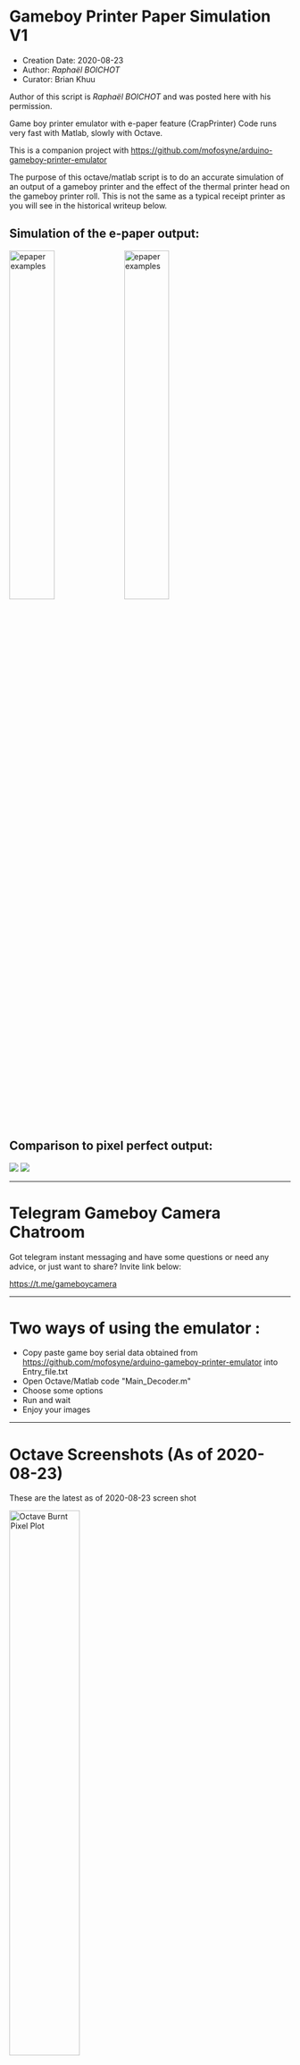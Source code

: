 # Gameboy Printer Paper Simulation V1

* Creation Date: 2020-08-23
* Author: *Raphaël BOICHOT*
* Curator: Brian Khuu

Author of this script is *Raphaël BOICHOT* and was posted here with his permission.

Game boy printer emulator with e-paper feature (CrapPrinter)
Code runs very fast with Matlab, slowly with Octave.

This is a companion project with https://github.com/mofosyne/arduino-gameboy-printer-emulator

The purpose of this octave/matlab script is to do an accurate simulation of an
 output of a gameboy printer and the effect of the thermal printer head on the
 gameboy printer roll. This is not the same as a typical receipt printer as you
 will see in the historical writeup below.

## Simulation of the e-paper output:

<img src="./images/2020-08-23/Game_Boy_Printer_e-paper_1.png" width="40%" height="40%" alt="epaper examples">
<img src="./images/2020-08-23/Game_Boy_Printer_e-paper_2.png" width="40%" height="40%" alt="epaper examples">

## Comparison to pixel perfect output:

![](./images/2020-08-23/Game_Boy_Pixel_perfect_1.png)
![](./images/2020-08-23/Game_Boy_Pixel_perfect_2.png)


--------------------------------------------------------------------------------

# Telegram Gameboy Camera Chatroom

Got telegram instant messaging and have some questions or need any advice, or just want to share? Invite link below:

https://t.me/gameboycamera


--------------------------------------------------------------------------------

# Two ways of using the emulator :

- Copy paste game boy serial data obtained from https://github.com/mofosyne/arduino-gameboy-printer-emulator into Entry_file.txt
- Open Octave/Matlab code "Main_Decoder.m"
- Choose some options
- Run and wait
- Enjoy your images


--------------------------------------------------------------------------------

# Octave Screenshots (As of 2020-08-23)

These are the latest as of 2020-08-23 screen shot

<img src="./images/2020-08-23/octaveBurntPixelPlot.png" width="50%" height="50%" alt="Octave Burnt Pixel Plot">

<img src="./images/2020-08-23/octaveSimPixelDithering.png" width="50%" height="50%" alt="Octave Pixel Dithering">

<img src="./images/2020-08-23/octaveSimVsReal.png" width="50%" height="50%" alt="Octave Simulated Vs Real">

<img src="./images/2020-08-23/octaveSimVsRealZoomed.png" width="50%" height="50%" alt="Octave Simulated Vs Real Zoomed">


--------------------------------------------------------------------------------

# Historical background (As of 2020-08-16)

This conversation occurred in Gameboy Camera Club in discord, contact us for an invite link.

During discussion between *Raphaël BOICHOT* and *maxs - thatguywithagameboycamera*
Raphaël BOICHOT got an idea to simulate the paper output of the gameboy printer.

*herr_zatacke (@herr_gack)* and *Björn (@gameboycameramaniac)* and *crizzlycruz (@23kpixels)* was also in the
chatroom contributing to the discussion of this effort.

> Raphaël BOICHOT
> It gives me an idea : it should be possible to make an "after converter" that outputs images having the same soft aspect that printed paper, I mean the tone, noise, granularity and aliasing due to the printer head. Could somebody send me when possible a very high resolution scan of a printed image from GB camera with a real Game Boy printer, so that I can see what to do ? The idea is to make a real fake printed image.

> R.A.Helllord
> If anyone wants it: https://drive.google.com/file/d/1JRHAElErzPu5oDeHRIkm9hTtXbVukhd9/view?usp=sharing 276MB after compressing it as png, I'll be seeing if I can't get a sharper scan, though

> Raphaël BOICHOT
> It's enough information to try something now, Thanks.

With R.A.Helllord high resolution scan of a real gameboy printer output on good quality paper,
Raphaël BOICHOT obtained a zoomed in sample of the output as ground reference.

![](./images/2020-08-17/RAHelllord_real1.png)

![](./images/2020-08-17/RAHelllord_real2.png)

He also compared with a typical cash receipt

![](./images/2020-08-17/cashTicketExample.png)

From here, Raphaël BOICHOT started work on this project. From the sample of a real printer output, he did a simulation of a single speckle.

![](./images/2020-08-17/octaveSpeckleSim.png)

This allowed him to generate this dot ![](./images/2020-08-17/dot_small.png) and then starting with an original perfect rendering of a gameboy printer output... he carefully crappified it to match the original output in reality.

### Original Image

![](./images/2020-08-17/originalImage.png)

### Attempt 1: First Attempt

![](./images/2020-08-17/attempt1.png)

### Attempt 2: Less Error

* ![](./images/2020-08-17/attempt2_lesserror.png)

### Attempt 3: Less Pixel Masking

* ![](./images/2020-08-17/attempt3_lesspixelmask.png)

### Attempt 4: Hard To Be Crap Like Reality

> It hard to be crap like reality ~ Raphaël BOICHOT

* ![](./images/2020-08-17/attempt4_hardToBeCrapLikeReality.png)

### Attempt 5: Link

* ![](./images/2020-08-17/attempt5_link.png)

### Attempt 6: Squid

* ![](./images/2020-08-17/attempt6_squid.png)

# Gameboy Printer Paper Simulation V2

By Raphaël BOICHOT, 2020-09-10. 
After considering many comparisons between the code V1 and real prints obtained with a recently bought Pocket Printer, I was still not satisfied by the rendering. The difficulty is that the printer add noise to the image at diffrent length scales, what is particularly difficult to render with a fast code. So my new idea was to sample a collection of representative pixels of the different grayscales on a good quality images of isolated pixels printed with my printer.

Typically, there is no image available to print that presents perfectly isolated pixels. My idea was to create a test case with my brand new SD printer :

https://github.com/Raphael-Boichot/The-Arduino-SD-Game-Boy-Printer

So I created this test image :
* ![](./images/2020-09-10/Image_test.png)

Then I scanned a print of this image :
* ![](./images/2020-09-10/Image_test_printed.png)

And I sampled a collection of 50 pixels of each level of grayscale : 
* ![](./images/2020-09-10/Pixel_sample_3600dpi.png)

